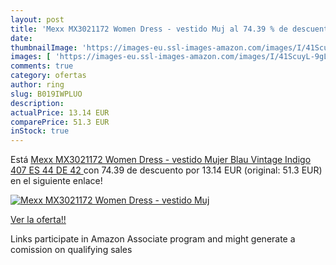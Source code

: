 ```yaml
---
layout: post
title: 'Mexx MX3021172 Women Dress - vestido Muj al 74.39 % de descuento'
date: 
thumbnailImage: 'https://images-eu.ssl-images-amazon.com/images/I/41ScuyL-9gL._SL200_.jpg'
images: [ 'https://images-eu.ssl-images-amazon.com/images/I/41ScuyL-9gL._SL200_.jpg' ]
comments: true
category: ofertas
author: ring
slug: B019IWPLUO
description:
actualPrice: 13.14 EUR
comparePrice: 51.3 EUR
inStock: true
---
```


Está [Mexx MX3021172 Women Dress - vestido Mujer  Blau  Vintage Indigo 407   ES 44  DE 42 ](https://www.amazon.es/dp/B019IWPLUO/?tag=tolees-21) con 74.39 de descuento por 13.14 EUR (original: 51.3 EUR) en el siguiente enlace!

[![Mexx MX3021172 Women Dress - vestido Muj](https://images-eu.ssl-images-amazon.com/images/I/41ScuyL-9gL._SL200_.jpg)](https://www.amazon.es/dp/B019IWPLUO/?tag=tolees-21)

[Ver la oferta!!](https://www.amazon.es/dp/B019IWPLUO/?tag=tolees-21)

Links participate in Amazon Associate program and might generate a comission on qualifying sales


